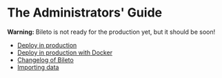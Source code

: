 # The Administrators' Guide

**Warning:** Bileto is not ready for the production yet, but it should be soon!

- [Deploy in production](/docs/administrators/deploy.md)
- [Deploy in production with Docker](/docs/administrators/docker.md)
- [Changelog of Bileto](/CHANGELOG.md)
- [Importing data](/docs/administrators/import-data.md)
